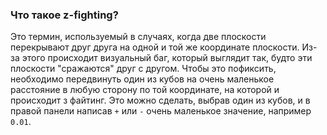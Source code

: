 ### Что такое z-fighting? 
Это термин, используемый в случаях, когда две плоскости перекрывают друг друга на одной и той же координате плоскости. Из-за этого происходит визуальный баг, который выглядит так, будто эти плоскости "сражаются" друг с другом. Чтобы это пофиксить, необходимо передвинуть один из кубов на очень маленькое расстояние в любую сторону по той координате, на которой и происходит з файтинг. Это можно сделать, выбрав один из кубов, и в правой панели написав `+` или `-` очень маленькое значение, например `0.01`.